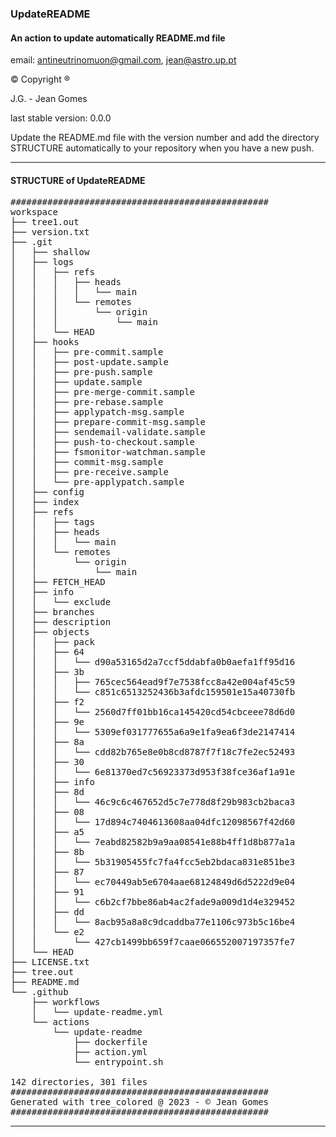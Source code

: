 ### UpdateREADME

####  An action to update automatically README.md file
email: [antineutrinomuon@gmail.com](mailto:antineutrinomuon@gmail.com), [jean@astro.up.pt](mailto:jean@astro.up.pt)

© Copyright ®

J.G. - Jean Gomes

last stable version: 0.0.0

Update the README.md file with the version number and add the directory STRUCTURE automatically to your repository when you have a new push.

<hr>

#### <b>STRUCTURE of UpdateREADME</b>
<pre>
#################################################
workspace
├── tree1.out
├── version.txt
├── .git
│   ├── shallow
│   ├── logs
│   │   ├── refs
│   │   │   ├── heads
│   │   │   │   └── main
│   │   │   └── remotes
│   │   │       └── origin
│   │   │           └── main
│   │   └── HEAD
│   ├── hooks
│   │   ├── pre-commit.sample
│   │   ├── post-update.sample
│   │   ├── pre-push.sample
│   │   ├── update.sample
│   │   ├── pre-merge-commit.sample
│   │   ├── pre-rebase.sample
│   │   ├── applypatch-msg.sample
│   │   ├── prepare-commit-msg.sample
│   │   ├── sendemail-validate.sample
│   │   ├── push-to-checkout.sample
│   │   ├── fsmonitor-watchman.sample
│   │   ├── commit-msg.sample
│   │   ├── pre-receive.sample
│   │   └── pre-applypatch.sample
│   ├── config
│   ├── index
│   ├── refs
│   │   ├── tags
│   │   ├── heads
│   │   │   └── main
│   │   └── remotes
│   │       └── origin
│   │           └── main
│   ├── FETCH_HEAD
│   ├── info
│   │   └── exclude
│   ├── branches
│   ├── description
│   ├── objects
│   │   ├── pack
│   │   ├── 64
│   │   │   └── d90a53165d2a7ccf5ddabfa0b0aefa1ff95d16
│   │   ├── 3b
│   │   │   ├── 765cec564ead9f7e7538fcc8a42e004af45c59
│   │   │   └── c851c6513252436b3afdc159501e15a40730fb
│   │   ├── f2
│   │   │   └── 2560d7ff01bb16ca145420cd54cbceee78d6d0
│   │   ├── 9e
│   │   │   └── 5309ef031777655a6a9e1fa9ea6f3de2147414
│   │   ├── 8a
│   │   │   └── cdd82b765e8e0b8cd8787f7f18c7fe2ec52493
│   │   ├── 30
│   │   │   └── 6e81370ed7c56923373d953f38fce36af1a91e
│   │   ├── info
│   │   ├── 8d
│   │   │   └── 46c9c6c467652d5c7e778d8f29b983cb2baca3
│   │   ├── 08
│   │   │   └── 17d894c7404613608aa04dfc12098567f42d60
│   │   ├── a5
│   │   │   └── 7eabd82582b9a9aa08541e88b4ff1d8b877a1a
│   │   ├── 8b
│   │   │   └── 5b31905455fc7fa4fcc5eb2bdaca831e851be3
│   │   ├── 87
│   │   │   └── ec70449ab5e6704aae68124849d6d5222d9e04
│   │   ├── 91
│   │   │   └── c6b2cf7bbe86ab4ac2fade9a009d1d4e329452
│   │   ├── dd
│   │   │   └── 8acb95a8a8c9dcaddba77e1106c973b5c16be4
│   │   └── e2
│   │       └── 427cb1499bb659f7caae066552007197357fe7
│   └── HEAD
├── LICENSE.txt
├── tree.out
├── README.md
└── .github
    ├── workflows
    │   └── update-readme.yml
    └── actions
        └── update-readme
            ├── dockerfile
            ├── action.yml
            └── entrypoint.sh

142 directories, 301 files
#################################################
Generated with tree_colored @ 2023 - © Jean Gomes
#################################################
</pre>

<hr>